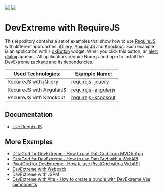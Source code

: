 <!-- default badges list -->
[![](https://img.shields.io/badge/Open_in_DevExpress_Support_Center-FF7200?style=flat-square&logo=DevExpress&logoColor=white)](https://supportcenter.devexpress.com/ticket/details/T1170928)
[![](https://img.shields.io/badge/📖_How_to_use_DevExpress_Examples-e9f6fc?style=flat-square)](https://docs.devexpress.com/GeneralInformation/403183)
<!-- default badges end -->
# DevExtreme with RequireJS

This repository contains a set of examples that show how to use [RequireJS](http://requirejs.org/) with different approaches: [jQuery](http://jquery.com/), [AngularJS](https://angularjs.org/) and [Knockout](http://knockoutjs.com/). Each example is an application with a [dxButton](https://js.devexpress.com/Documentation/ApiReference/UI_Components/dxButton/) widget. When you click this button, an [alert dialog](https://js.devexpress.com/Documentation/ApiReference/Common/Utils/ui/dialog/#alertmessageHtml_title) appears. All applications require Node.js and npm to install the [DevExtreme](http://js.devexpress.com/) package and its dependencies.

Used Technologies:      | Example Name:
----------------------- | -------------------------------------------
RequireJS with jQuery   | [requirejs-jquery](requirejs-jquery/)
RequireJS with AngularJS| [requirejs-angularjs](requirejs-angularjs/)
RequireJS with Knockout | [requirejs-knockout](requirejs-knockout/)

## Documentation

- [Use RequireJS](https://js.devexpress.com/Documentation/Guide/Common/Modularity/Link_Modules/#Use_RequireJS)

## More Examples

- [DataGrid for DevExtreme - How to use DataGrid in an MVC 5 App](https://github.com/DevExpress-Examples/devextreme-datagrid-mvc5)
- [DataGrid for DevExtreme - How to use DataGrid with a WebAPI](https://github.com/DevExpress-Examples/devextreme-datagrid-with-webapi)
- [PivotGrid for DevExtreme - How to use PivotGrid with a WebAPI](https://github.com/DevExpress-Examples/devextreme-pivotgrid-with-webapi)
- [DevExtreme with Webpack](https://github.com/DevExpress-Examples/devextreme-webpack-examples)
- [DevExtreme with JSPM](https://github.com/DevExpress-Examples/devextreme-jspm-examples)
- [DevExtreme with Vite - How to create a bundle with DevExtreme Vue components](https://github.com/DevExpress-Examples/devextreme-vite-vue-bundling)
